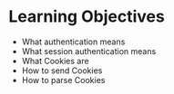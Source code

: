# Learning Objectives

* What authentication means
* What session authentication means
* What Cookies are
* How to send Cookies
* How to parse Cookies
